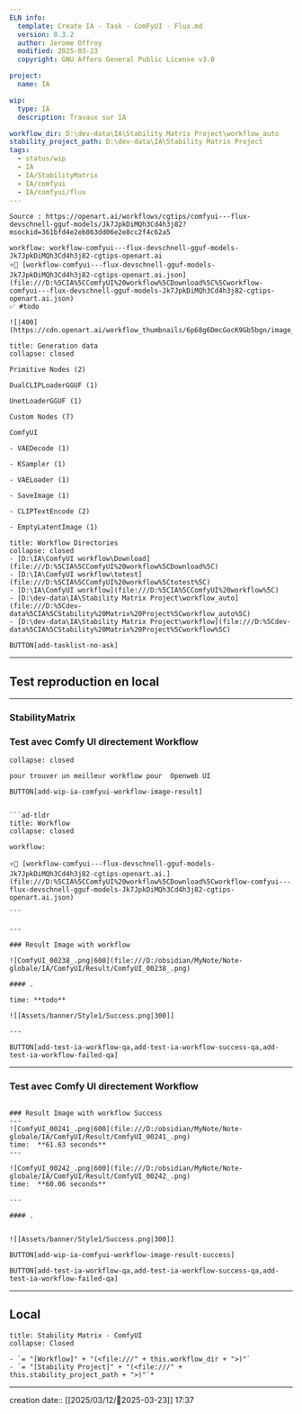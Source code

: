 ```yaml
---
ELN info:
  template: Create IA - Task - ComFyUI - Flux.md
  version: 0.3.2
  author: Jerome Offroy
  modified: 2025-03-23
  copyright: GNU Affero General Public License v3.0

project:
  name: IA

wip:
  type: IA
  description: Travaux sur IA

workflow_dir: D:\dev-data\IA\Stability Matrix Project\workflow_auto
stability_project_path: D:\dev-data\IA\Stability Matrix Project
tags:
  - status/wip
  - IA
  - IA/StabilityMatrix
  - IA/comfyui
  - IA/comfyui/flux
---
```

````ad-tip
Source : https://openart.ai/workflows/cgtips/comfyui---flux-devschnell-gguf-models/Jk7JpkDiMQh3Cd4h3j82?msockid=361bfd4e2eb863dd06e2e8cc2f4c62a5

workflow: workflow-comfyui---flux-devschnell-gguf-models-Jk7JpkDiMQh3Cd4h3j82-cgtips-openart.ai
⭐🚧 [workflow-comfyui---flux-devschnell-gguf-models-Jk7JpkDiMQh3Cd4h3j82-cgtips-openart.ai.json](file:///D:%5CIA%5CComfyUI%20workflow%5CDownload%5C%5Cworkflow-comfyui---flux-devschnell-gguf-models-Jk7JpkDiMQh3Cd4h3j82-cgtips-openart.ai.json)
✅ #todo

![|400](https://cdn.openart.ai/workflow_thumbnails/6p68g6DmcGocK9Gb5bgn/image_DtzZYsHr_1724268171690_raw.jpg)
````

````ad-quote
title: Generation data
collapse: closed

Primitive Nodes (2)

DualCLIPLoaderGGUF (1)

UnetLoaderGGUF (1)

Custom Nodes (7)

ComfyUI

- VAEDecode (1)

- KSampler (1)

- VAELoader (1)

- SaveImage (1)

- CLIPTextEncode (2)

- EmptyLatentImage (1)

````


```ad-info
title: Workflow Directories
collapse: closed
- [D:\IA\ComfyUI workflow\Download](file:///D:%5CIA%5CComfyUI%20workflow%5CDownload%5C)
- [D:\IA\ComfyUI workflow\totest](file:///D:%5CIA%5CComfyUI%20workflow%5Ctotest%5C)
- [D:\IA\ComfyUI workflow](file:///D:%5CIA%5CComfyUI%20workflow%5C)
- [D:\dev-data\IA\Stability Matrix Project\workflow_auto](file:///D:%5Cdev-data%5CIA%5CStability%20Matrix%20Project%5Cworkflow_auto%5C)
- [D:\dev-data\IA\Stability Matrix Project\workflow](file:///D:%5Cdev-data%5CIA%5CStability%20Matrix%20Project%5Cworkflow%5C)
```




`BUTTON[add-tasklist-no-ask]`


---

## Test reproduction en local

---
### StabilityMatrix 
### Test avec Comfy UI directement Workflow

```ad-info
collapse: closed

pour trouver un meilleur workflow pour  Openweb UI
```

`BUTTON[add-wip-ia-comfyui-workflow-image-result]`


```````ad-success

```ad-tldr
title: Workflow
collapse: closed

workflow:

⭐🚧 [workflow-comfyui---flux-devschnell-gguf-models-Jk7JpkDiMQh3Cd4h3j82-cgtips-openart.ai.](file:///D:%5CIA%5CComfyUI%20workflow%5CDownload%5Cworkflow-comfyui---flux-devschnell-gguf-models-Jk7JpkDiMQh3Cd4h3j82-cgtips-openart.ai.json)

```

---

### Result Image with workflow

![ComfyUI_00238_.png|600](file:///D:/obsidian/MyNote/Note-globale/IA/ComfyUI/Result/ComfyUI_00238_.png)

#### .

time: **todo**

![[Assets/banner/Style1/Success.png|300]]

---

```````

`BUTTON[add-test-ia-workflow-qa,add-test-ia-workflow-success-qa,add-test-ia-workflow-failed-qa]`

---
### Test avec Comfy UI directement Workflow

```````ad-success

### Result Image with workflow Success
---
![ComfyUI_00241_.png|600](file:///D:/obsidian/MyNote/Note-globale/IA/ComfyUI/Result/ComfyUI_00241_.png)
time:  **61.63 seconds**
---

![ComfyUI_00242_.png|600](file:///D:/obsidian/MyNote/Note-globale/IA/ComfyUI/Result/ComfyUI_00242_.png)
time:  **60.06 seconds**

---

#### .


![[Assets/banner/Style1/Success.png|300]]
```````

`BUTTON[add-wip-ia-comfyui-workflow-image-result-success]`

`BUTTON[add-test-ia-workflow-qa,add-test-ia-workflow-success-qa,add-test-ia-workflow-failed-qa]`



---
## Local

```ad-tip
title: Stability Matrix - ComfyUI
collapse: Closed

- `= "[Workflow]" + "(<file:///" + this.workflow_dir + ">)"`
- `= "[Stability Project]" + "(<file:///" + this.stability_project_path + ">)"`*
```

---
creation date:: [[2025/03/12/📒2025-03-23]]  17:37


